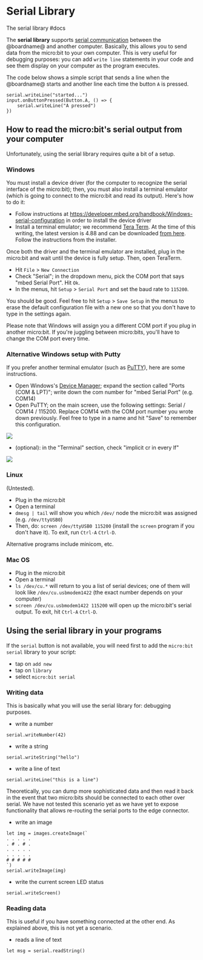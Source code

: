 # Serial Library

The serial library #docs

The **serial library** supports [serial communication](https://en.wikipedia.org/wiki/Serial_port) between the @boardname@ and another computer. Basically, this allows you to send data from the micro:bit to your own computer. This is very useful for debugging purposes: you can add `write line` statements in your code and see them display on your computer as the program executes.

The code below shows a simple script that sends a line when the @boardname@ starts and another line each time the button ``A`` is pressed.

```
serial.writeLine("started...")
input.onButtonPressed(Button.A, () => {
    serial.writeLine("A pressed")
})
```

## How to read the micro:bit's serial output from your computer

Unfortunately, using the serial library requires quite a bit of a setup.

### Windows

You must install a device driver (for the computer to recognize the serial interface of the micro:bit); then, you must also install a terminal emulator (which is going to connect to the micro:bit and read its output). Here's how to do it:

* Follow instructions at https://developer.mbed.org/handbook/Windows-serial-configuration in order to install the device driver
* Install a terminal emulator; we recommend [Tera Term](https://ttssh2.osdn.jp/index.html.en). At the time of this writing, the latest version is 4.88 and can be downloaded [from here](http://en.osdn.jp/frs/redir.php?m=jaist&f=%2Fttssh2%2F63767%2Fteraterm-4.88.exe). Follow the instructions from the installer.

Once both the driver and the terminal emulator are installed, plug in the micro:bit and wait until the device is fully setup. Then, open TeraTerm.

* Hit `File` > `New Connection`
* Check "Serial"; in the dropdown menu, pick the COM port that says "mbed Serial Port". Hit `Ok`.
* In the menus, hit `Setup` > `Serial Port` and set the baud rate to `115200`.

You should be good. Feel free to hit `Setup` > `Save Setup` in the menus to erase the default configuration file with a new one so that you don't have to type in the settings again.

Please note that Windows will assign you a different COM port if you plug in another micro:bit. If you're juggling between micro:bits, you'll have to change the COM port every time.

### Alternative Windows setup with Putty

If you prefer another terminal emulator (such as [PuTTY](http://www.putty.org/)), here are some instructions.

* Open Windows's [Device Manager](https://windows.microsoft.com/en-us/windows/open-device-manager); expand the section called "Ports (COM & LPT)"; write down the com number for "mbed Serial Port" (e.g. COM14)
* Open PuTTY; on the main screen, use the following settings: Serial / COM14 / 115200. Replace COM14 with the COM port number you wrote down previously. Feel free to type in a name and hit "Save" to remember this configuration.

![](/static/mb/serial-library-0.png)

* (optional): in the "Terminal" section, check "implicit cr in every lf"

![](/static/mb/serial-library-1.png)

### Linux

(Untested).

* Plug in the micro:bit
* Open a terminal
* `dmesg | tail` will show you which `/dev/` node the micro:bit was assigned (e.g. `/dev/ttyUSB0`)
* Then, do: `screen /dev/ttyUSB0 115200` (install the `screen` program if you don't have it). To exit, run `Ctrl-A` `Ctrl-D`.

Alternative programs include minicom, etc.

### Mac OS

* Plug in the micro:bit
* Open a terminal
* `ls /dev/cu.*` will return to you a list of serial devices; one of them will look like `/dev/cu.usbmodem1422` (the exact number depends on your computer)
* `screen /dev/cu.usbmodem1422 115200` will open up the micro:bit's serial output. To exit, hit `Ctrl-A` `Ctrl-D`.

## Using the serial library in your programs

If the ``serial`` button is not available, you will need first to add the ``micro:bit serial`` library to your script:

* tap on `add new`
* tap on `library`
* select `micro:bit serial`

### Writing data

This is basically what you will use the serial library for: debugging purposes.

* write a number

```
serial.writeNumber(42)
```

* write a string

```
serial.writeString("hello")
```

* write a line of text

```
serial.writeLine("this is a line")
```

Theoretically, you can dump more sophisticated data and then read it back in the event that two micro:bits should be connected to each other over serial. We have not tested this scenario yet as we have yet to expose functionality that allows re-routing the serial ports to the edge connector.

* write an image

```
let img = images.createImage(`
. . . . .
. # . # .
. . . . .
. . . . .
# # # # #
`)
serial.writeImage(img)
```

* write the current screen LED status

```
serial.writeScreen()
```

### Reading data

This is useful if you have something connected at the other end. As explained above, this is not yet a scenario.

* reads a line of text

```
let msg = serial.readString()
```

